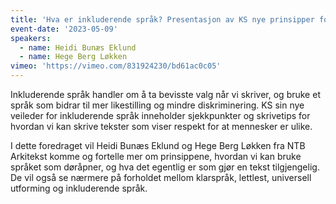 ```yaml
---
title: 'Hva er inkluderende språk? Presentasjon av KS nye prinsipper for inkluderende språk'
event-date: '2023-05-09'
speakers:
  - name: Heidi Bunæs Eklund
  - name: Hege Berg Løkken
vimeo: 'https://vimeo.com/831924230/bd61ac0c05'
---
```


Inkluderende språk handler om å ta bevisste valg når vi skriver, og bruke et språk som bidrar til mer likestilling og mindre diskriminering. KS sin nye veileder for inkluderende språk inneholder sjekkpunkter og skrivetips for hvordan vi kan skrive tekster som viser respekt for at mennesker er ulike.

I dette foredraget vil Heidi Bunæs Eklund og Hege Berg Løkken fra NTB Arkitekst komme og fortelle mer om prinsippene, hvordan vi kan bruke språket som døråpner, og hva det egentlig er som gjør en tekst tilgjengelig. De vil også se nærmere på forholdet mellom klarspråk, lettlest, universell utforming og inkluderende språk.